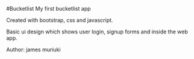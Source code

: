#Bucketlist
My first bucketlist app

Created with bootstrap, css and javascript.

Basic ui design which shows user login, signup forms and inside the web app.

Author: james muriuki